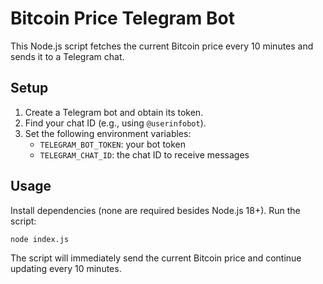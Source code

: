 # Bitcoin Price Telegram Bot

This Node.js script fetches the current Bitcoin price every 10 minutes and sends it to a Telegram chat.

## Setup
1. Create a Telegram bot and obtain its token.
2. Find your chat ID (e.g., using `@userinfobot`).
3. Set the following environment variables:
   - `TELEGRAM_BOT_TOKEN`: your bot token
   - `TELEGRAM_CHAT_ID`: the chat ID to receive messages

## Usage
Install dependencies (none are required besides Node.js 18+).
Run the script:

```bash
node index.js
```

The script will immediately send the current Bitcoin price and continue updating every 10 minutes.
